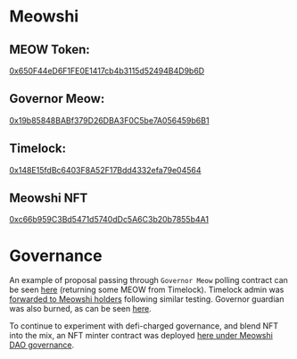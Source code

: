 # Meowshi

## MEOW Token: 
[0x650F44eD6F1FE0E1417cb4b3115d52494B4D9b6D](https://etherscan.io/address/0x650F44eD6F1FE0E1417cb4b3115d52494B4D9b6D#code)

## Governor Meow:
[0x19b85848BABf379D26DBA3F0C5be7A056459b6B1](https://etherscan.io/address/0x19b85848BABf379D26DBA3F0C5be7A056459b6B1#code)

## Timelock:
[0x148E15fdBc6403F8A52F17Bdd4332efa79e04564](https://etherscan.io/address/0x148E15fdBc6403F8A52F17Bdd4332efa79e04564#code)

## Meowshi NFT
[0xc66b959C3Bd5471d5740dDc5A6C3b20b7855b4A1](https://etherscan.io/address/0xc66b959c3bd5471d5740ddc5a6c3b20b7855b4a1#code)

# Governance

An example of proposal passing through `Governor Meow` polling contract can be seen [here](https://etherscan.io/tx/0x89f436c0609388d8a9f3946204f0cf54965174ff613b49ec3340b4af56f865b3) (returning some MEOW from Timelock). Timelock admin was [forwarded to Meowshi holders](https://etherscan.io/tx/0xa2e0db4ac2db365b475320eb22d47b141041c7cc73844770c7d4c72f3f05edf3/advanced#eventlog) following similar testing. Governor guardian was also burned, as can be seen [here](https://etherscan.io/tx/0x557692d1dcfe21a1a8b4253228bf9f45570b6d3b8779f2c416f693d3a7133fed).

To continue to experiment with defi-charged governance, and blend NFT into the mix, an NFT minter contract was deployed [here under Meowshi DAO governance](https://etherscan.io/address/0xc66b959c3bd5471d5740ddc5a6c3b20b7855b4a1#code).
